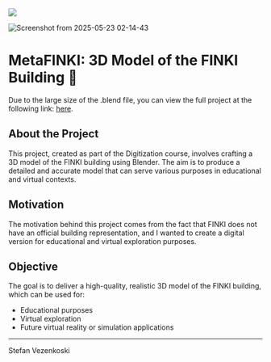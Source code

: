 <div style="text-align:left;">
  <img src="https://readme-typing-svg.herokuapp.com/?font=Righteous&size=35&color=00FF00&vCenter=true&width=500&height=70&duration=5000&lines=Welcome+to+MetaFINKI!🚀;" />
</div>

![Screenshot from 2025-05-23 02-14-43](https://github.com/user-attachments/assets/e2f220f1-8ae0-4a00-8170-953b5da1abd0)

# MetaFINKI: 3D Model of the FINKI Building 🚀

Due to the large size of the .blend file, you can view the full project at the following link:  [here](https://drive.google.com/drive/folders/1an9xC-bBW2eGpACpagVCNyltI-dhCQcx).

## About the Project
This project, created as part of the Digitization course, involves crafting a 3D model of the FINKI building using Blender. The aim is to produce a detailed and accurate model that can serve various purposes in educational and virtual contexts.

## Motivation
The motivation behind this project comes from the fact that FINKI does not have an official building representation, and I wanted to create a digital version for educational and virtual exploration purposes. 

## Objective
The goal is to deliver a high-quality, realistic 3D model of the FINKI building, which can be used for:

- Educational purposes
- Virtual exploration
- Future virtual reality or simulation applications

<hr>

Stefan Vezenkoski
